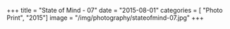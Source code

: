 +++
title = "State of Mind - 07"
date = "2015-08-01"
categories = [ "Photo Print", "2015"]
image = "/img/photography/stateofmind-07.jpg"
+++

